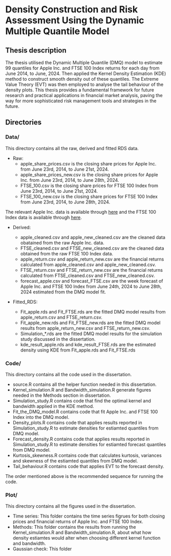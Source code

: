 # Density Construction and Risk Assessment Using the Dynamic Multiple Quantile Model
## Thesis description
The thesis utilised the Dynamic Multiple Quantile (DMQ) model to estimate 99 quantiles for Apple Inc. and FTSE 100 Index returns for each day from June 2014, to June, 2024. 
Then applied the Kernel Density Estimation (KDE) method to construct smooth density out of these quantiles. The Extreme Value Theory (EVT) was then employed to analyse the tail behaviour of the density plots.
This thesis provides a fundamental framework for future research and practical applications in financial market analysis, paving the way for more sophisticated risk management tools and strategies in the future.

## Directories
### Data/

This directory contains all the raw, derived and fitted RDS data.

- Raw:
  - apple_share_prices.csv is the closing share prices for Apple Inc. from June 23rd, 2014, to June 21st, 2024.
  - apple_share_prices_new.csv is the closing share prices for Apple Inc. from June 23rd, 2014, to June 28th, 2024.
  - FTSE_100.csv is the closing share prices for FTSE 100 Index from June 23rd, 2014, to June 21st, 2024.
  - FTSE_100_new.csv is the closing share prices for FTSE 100 Index from June 23rd, 2014, to June 28th, 2024.

The relevant Apple Inc. data is available through [here](https://uk.finance.yahoo.com/quote/AAPL/history/) and the FTSE 100 Index data is available through [here](https://www.wsj.com/market-data/quotes/index/UK/FTSE%20UK/UKX/historical-prices).

- Derived:
  - apple_cleaned.csv and apple_new_cleaned.csv are the cleaned data obatained from the raw Apple Inc. data.
  - FTSE_cleaned.csv and FTSE_new_cleaned.csv are the cleaned data obtained from the raw FTSE 100 Index data.
  - apple_return.csv and apple_return_new.csv are the financial returns calculated from apple_cleaned.csv and apple_new_cleaned.csv.
  - FTSE_return.csv and FTSE_return_new.csv are the financial returns calculated from FTSE_cleaned.csv and FTSE_new_cleaned.csv.
  - forecast_apple.csv and forecast_FTSE.csv are the week forecast of Apple Inc. and FTSE 100 Index from June 24th, 2024 to June 28th, 2024 estimated from the DMQ model fit.

- Fitted_RDS:
  - Fit_apple.rds and Fit_FTSE.rds are the fitted DMQ model results from apple_return.csv and FTSE_return.csv.
  - Fit_apple_new.rds and Fit_FTSE_new.rds are the fitted DMQ model results from apple_return_new.csv and FTSE_return_new.csv.
  - Simulation_*.rds are the fitted DMQ model results for the simulation study discussed in the dissertation.
  - kde_result_apple.rds and kde_result_FTSE.rds are the estimated density using KDE from Fit_apple.rds and Fit_FTSE.rds
    
### Code/

This directory contains all the code used in the dissertation.

- source.R contains all the helper function needed in this dissertation.
- Kernel_simulation.R and Bandwidth_simulation.R generate figures needed in the Methods section in dissertation.
- Simulation_study.R contains code that find the optimal kernel and bandwidth applied in the KDE method.
- Fit_the_DMQ_model.R contains code that fit Apple Inc. and FTSE 100 Index into the DMQ model.
- Density_plots.R contains code that applies results reported in Simulation_study.R to estimate densities for estiamted quantiles from DMQ model.
- Forecast_density.R contains code that applies results reported in Simulation_study.R to estimate densities for estiamted forecast quantiles from DMQ model.
- Kurtosis_skewness.R contains code that calculates kurtosis, variances and skewness of the estiamted quantiles from DMQ model.
- Tail_behaviour.R contains code that applies EVT to the forecast density.

The order mentioned above is the recommended sequence for running the code.
  
### Plot/

This directory contains all the figures used in the dissertation.

- Time series: This folder contains the time series figrues for both closing prices and financial returns of Apple Inc. and FTSE 100 Index.
- Methods: This folder contains the results from running the Kernel_simulation.R and Bandwidth_simulation.R, about what how density estiamtes would alter when choosing different kernel function and bandwidth.
- Gaussian check: This folder 

